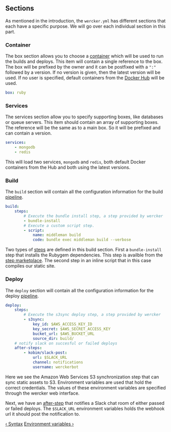 ## Sections

As mentioned in the introduction, the `wercker.yml` has different
sections that each have a specific purpose. We will go over each
individual section in this part.

### Container

The box section allows you to choose a
[container](/learn/containers/01_introduction.html) which will be used
to run the builds and deploys. This item will contain a single reference
to the box. The box will be prefixed by the owner and it can be
postfixed with a `":"` followed by a version. If no version is given, then
the latest version will be used. If no user is specified, default
containers from the [Docker Hub](/learn/containers/02_docker-hub.html) will be used.

```yaml
box: ruby
```

### Services

The services section allow you to specify supporting boxes, like databases or queue servers. This item should contain an array of supporting boxes. The reference will be the same as to a main box. So it will be prefixed and can contain a version.

```yaml
services:
    - mongodb
    - redis
```

This will load two services, `mongodb` and `redis`, both default Docker
containers from the Hub and both using the latest versions.

### Build

The `build` section will contain all the configuration information for the build
[pipeline](/learn/pipelines/01_introduction.html).

```yaml
build:
    steps:
        # Execute the bundle install step, a step provided by wercker
        - bundle-install
        # Execute a custom script step.
        - script:
            name: middleman build
            code: bundle exec middleman build --verbose
```

Two types of [steps](/learn/steps/01_introduction.html) are defined in this build section. First a
`bundle-install` step that installs the Rubygem dependencies. This step
is availble from the [step marketplace](/learn/steps/06_step-registry.html). The second step in an inline
script that in this case compiles our static site.

### Deploy

The `deploy` section will contain all the configuration information for the deploy
[pipeline](/learn/pipelines/01_introduction.html).

```yaml
deploy:
    steps:
        # Execute the s3sync deploy step, a step provided by wercker
        - s3sync:
            key_id: $AWS_ACCESS_KEY_ID
            key_secret: $AWS_SECRET_ACCESS_KEY
            bucket_url: $AWS_BUCKET_URL
            source_dir: build/
    # notify slack on succesful or failed deploys
    after-steps:
        - kobim/slack-post:
            url: $SLACK_URL
            channel: notifications
            username: werckerbot
```

Here we see the Amazon Web Services S3 synchronization step that can
sync static assets to S3. Environment variables are used that hold the
correct credentials. The values of these environment variables are
specified through the wercker web interface.

Next, we have an [after-step](/learn/steps/03_after-steps.html) that notifies a Slack chat room of either
passed or failed deploys. The `$SLACK_URL` environment variables holds
the webhook url it should post the notification to.

[&lsaquo; Syntax](/learn/wercker-yml/02_syntax.html "nav previous yml")
[Environment variables &rsaquo;](/learn/wercker-yml/04_environment-variables.html "nav next yml")
